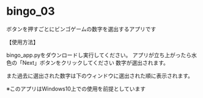 # bingo_03

ボタンを押すごとにビンゴゲームの数字を選出するアプリです

【使用方法】

bingo_app.pyをダウンロードし実行してください。
アプリが立ち上がったら水色の「Next」ボタンをクリックしてください
数字が選出されます。

また過去に選出された数字は下のウィンドウに選出された順に表示されます。

※このアプリはWindows10上での使用を前提としています
